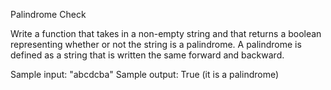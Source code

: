 Palindrome Check

Write a function that takes in a non-empty string and that returns a boolean representing whether or not the string is a palindrome. A palindrome is defined as a string that is written the same forward and backward.

Sample input: "abcdcba"
Sample output: True (it is a palindrome)